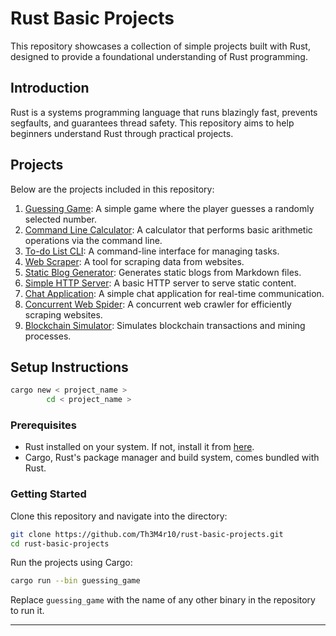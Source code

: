 # Rust Basic Projects

This repository showcases a collection of simple projects built with Rust, designed to provide a foundational understanding of Rust programming.


## Introduction

Rust is a systems programming language that runs blazingly fast, prevents segfaults, and guarantees thread safety. This repository aims to help beginners understand Rust through practical projects.

## Projects

Below are the projects included in this repository:

1. [Guessing Game](#guessing-game): A simple game where the player guesses a randomly selected number.
2. [Command Line Calculator](#command-line-calculator): A calculator that performs basic arithmetic operations via the command line.
3. [To-do List CLI](#to-do-list-cli): A command-line interface for managing tasks.
4. [Web Scraper](#web-scraper): A tool for scraping data from websites.
5. [Static Blog Generator](#static-blog-generator): Generates static blogs from Markdown files.
6. [Simple HTTP Server](#simple-http-server): A basic HTTP server to serve static content.
7. [Chat Application](#chat-application): A simple chat application for real-time communication.
8. [Concurrent Web Spider](#concurrent-web-spider): A concurrent web crawler for efficiently scraping websites.
9. [Blockchain Simulator](#blockchain-simulator): Simulates blockchain transactions and mining processes.

## Setup Instructions

```bash
cargo new < project_name >
        cd < project_name >

```

### Prerequisites

- Rust installed on your system. If not, install it from [here](https://www.rust-lang.org/tools/install).
- Cargo, Rust's package manager and build system, comes bundled with Rust.

### Getting Started

Clone this repository and navigate into the directory:

```bash
git clone https://github.com/Th3M4r10/rust-basic-projects.git
cd rust-basic-projects
```

Run the projects using Cargo:

```bash
cargo run --bin guessing_game
```

Replace `guessing_game` with the name of any other binary in the repository to run it.



---
